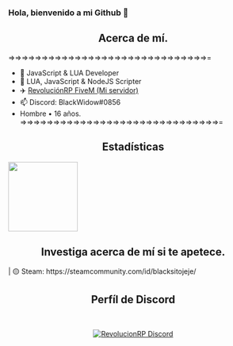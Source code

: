 ### Hola, bienvenido a mi Github 👋

<h2 align="center">Acerca de mí.</h2>

=>=>=>=>=>=>=>=>=>=>=>=>=>=>=>=>=>=>=>=>=>=>=>=>=>=>=>=>=>=>=
- 💎 JavaScript & LUA Developer
- 📝 LUA, JavaScript & NodeJS Scripter
- ✈️ <a href="https://discord.gg/fVz24mKA5P">RevoluciónRP FiveM (Mi servidor)</a> 
- 📫 Discord: BlackWidow#0856
- Hombre • 16 años.                     
=>=>=>=>=>=>=>=>=>=>=>=>=>=>=>=>=>=>=>=>=>=>=>=>=>=>=>=>=>=>=


<h2 align="center">Estadísticas</h2>

<img height="140px" src="https://github-readme-stats.vercel.app/api?username=BlackLovesDeveloping&show_icons=true&theme=dark" />

<h2 align="center">Investiga acerca de mí si te apetece.</h2>
<p> </p>
| 🟡 Steam: https://steamcommunity.com/id/blacksitojeje/

<h2 align="center">Perfíl de Discord</h2><br>
  <p align="center">
    <a href="https://discord.gg/fVz24mKA5P">
        <img title="Discord RevolucionRP" alt="RevolucionRP Discord" src="https://discord.c99.nl/widget/theme-1/1089497679702261790.png"/>
    </a>
</p>
